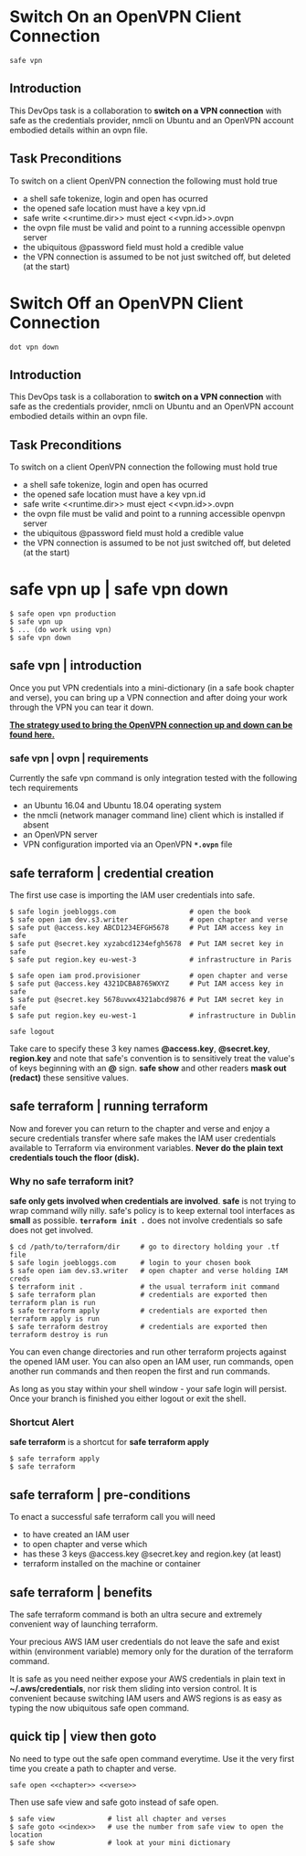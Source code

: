 
# Switch On an OpenVPN Client Connection

    safe vpn

## Introduction

This DevOps task is a collaboration to **switch on a VPN connection** with safe as the credentials provider, nmcli on Ubuntu and an OpenVPN account embodied details within an ovpn file.

## Task Preconditions

To switch on a client OpenVPN connection the following must hold true

- a shell safe tokenize, login and open has ocurred
- the opened safe location must have a key vpn.id
- safe write <<runtime.dir>> must eject <<vpn.id>>.ovpn
- the ovpn file must be valid and point to a running accessible openvpn server
- the ubiquitous @password field must hold a credible value
- the VPN connection is assumed to be not just switched off, but deleted (at the start)




# Switch Off an OpenVPN Client Connection

    dot vpn down

## Introduction

This DevOps task is a collaboration to **switch on a VPN connection** with safe as the credentials provider, nmcli on Ubuntu and an OpenVPN account embodied details within an ovpn file.

## Task Preconditions

To switch on a client OpenVPN connection the following must hold true

- a shell safe tokenize, login and open has ocurred
- the opened safe location must have a key vpn.id
- safe write <<runtime.dir>> must eject <<vpn.id>>.ovpn
- the ovpn file must be valid and point to a running accessible openvpn server
- the ubiquitous @password field must hold a credible value
- the VPN connection is assumed to be not just switched off, but deleted (at the start)


# safe vpn up | safe vpn down

    $ safe open vpn production
    $ safe vpn up
    $ ... (do work using vpn)
    $ safe vpn down

## safe vpn | introduction

Once you put VPN credentials into a mini-dictionary (in a safe book chapter and verse), you can bring up a VPN connection and after doing your work through the VPN you can tear it down.

**[The strategy used to bring the OpenVPN connection up and down can be found here.](http://www.devopswiki.co.uk/wiki/middleware/network/openvpn/openvpn)**


### safe vpn | ovpn | requirements

Currently the safe vpn command is only integration tested with the following tech requirements

- an Ubuntu 16.04 and Ubuntu 18.04 operating system
- the nmcli (network manager command line) client which is installed if absent
- an OpenVPN server
- VPN configuration imported via an OpenVPN **`*.ovpn`** file


## safe terraform | credential creation

The first use case is importing the IAM user credentials into safe.

    $ safe login joebloggs.com                  # open the book
    $ safe open iam dev.s3.writer               # open chapter and verse
    $ safe put @access.key ABCD1234EFGH5678     # Put IAM access key in safe
    $ safe put @secret.key xyzabcd1234efgh5678  # Put IAM secret key in safe
    $ safe put region.key eu-west-3             # infrastructure in Paris

    $ safe open iam prod.provisioner            # open chapter and verse
    $ safe put @access.key 4321DCBA8765WXYZ     # Put IAM access key in safe
    $ safe put @secret.key 5678uvwx4321abcd9876 # Put IAM secret key in safe
    $ safe put region.key eu-west-1             # infrastructure in Dublin

    safe logout

Take care to specify these 3 key names **@access.key**, **@secret.key**, **region.key** and note that safe's convention is to sensitively treat the value's of keys beginning with an **@** sign. **safe show** and other readers **mask out (redact)** these sensitive values.


## safe terraform | running terraform

Now and forever you can return to the chapter and verse and enjoy a secure credentials transfer where safe makes the IAM user credentials available to Terraform via environment variables. **Never do the plain text credentials touch the floor (disk).**

### Why no safe terraform init?
**safe only gets involved when credentials are involved**.
**safe** is not trying to wrap command willy nilly. safe's policy is to keep external tool interfaces as **small** as possible. **`terraform init .`** does not involve credentials so safe does not get involved.

    $ cd /path/to/terraform/dir     # go to directory holding your .tf file
    $ safe login joebloggs.com      # login to your chosen book
    $ safe open iam dev.s3.writer   # open chapter and verse holding IAM creds
    $ terraform init .              # the usual terraform init command
    $ safe terraform plan           # credentials are exported then terraform plan is run
    $ safe terraform apply          # credentials are exported then terraform apply is run
    $ safe terraform destroy        # credentials are exported then terraform destroy is run

You can even change directories and run other terraform projects against the opened IAM user. You can also open an IAM user, run commands, open another run commands and then reopen the first and run commands.

As long as you stay within your shell window - your safe login will persist. Once your branch is finished you either logout or exit the shell.

### Shortcut Alert

**safe terraform** is a shortcut for **safe terraform apply**

    $ safe terraform apply
    $ safe terraform

## safe terraform | pre-conditions

To enact a successful safe terraform call you will need

- to have created an IAM user
- to open chapter and verse which
- has these 3 keys @access.key @secret.key and region.key (at least)
- terraform installed on the machine or container


## safe terraform | benefits

The safe terraform command is both an ultra secure and extremely convenient way of launching terraform.

Your precious AWS IAM user credentials do not leave the safe and exist within (environment variable) memory only for the duration of the terraform command.

It is safe as you need neither expose your AWS credentials in plain text in **~/.aws/credentials**, nor risk them sliding into version control. It is convenient because switching IAM users and AWS regions is as easy as typing the now ubiquitous safe open command.


## quick tip | view then goto

No need to type out the safe open command everytime. Use it the very first time you create a path to chapter and verse.

    safe open <<chapter>> <<verse>>

Then use safe view and safe goto instead of safe open.

    $ safe view             # list all chapter and verses
    $ safe goto <<index>>   # use the number from safe view to open the location
    $ safe show             # look at your mini dictionary







